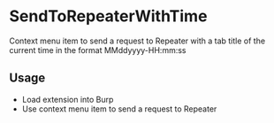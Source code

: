 # SendToRepeaterWithTime
Context menu item to send a request to Repeater with a tab title of the current time in the format MMddyyyy-HH:mm:ss

## Usage
- Load extension into Burp
- Use context menu item to send a request to Repeater
